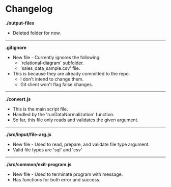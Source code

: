 # Changelog

**./output-files**
* Deleted folder for now.

---

**.gitignore**
* New file - Currently ignores the following:
	* 'relational-diagram' subfolder.
	* 'sales_data_sample.csv' file.
* This is because they are already committed to the repo.
	* I don't intend to change them.
	* Git client won't flag false changes.

---

**./convert.js**
* This is the main script file.
* Handled by the 'runDataNormalization' function.
* So far, this file only reads and validates the given argument.

---

**./src/input/file-arg.js**
* New file - Used to read, prepare, and validate file type argument.
* Valid file types are 'sql' and 'csv'

---

**./src/common/exit-program.js**
* New file - Used to terminate program with message.
* Has functions for both error and success.